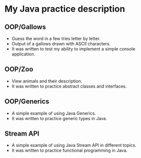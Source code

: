 # My Java practice description

## OOP/Gallows
- Guess the word in a few tries letter by letter.
- Output of a gallows drawn with ASCII characters.
- It was written to test my ability to implement a simple console application.
## OOP/Zoo
- View animals and their description.
- It was written to practice abstract classes and interfaces.
## OOP/Generics
- A simple example of using Java Generics.
- It was written to practice generic types in Java.
## Stream API
- A simple example of using Java Stream API in different topics.
- It was written to practice functional programming in Java.

